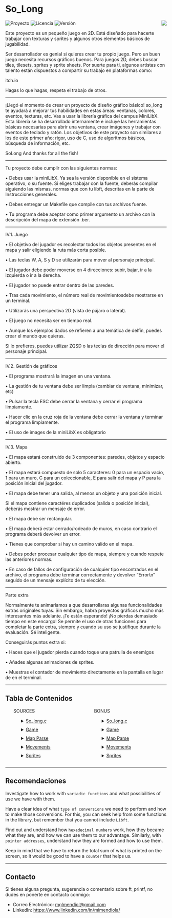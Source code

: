 # So_Long

<div>

  ![Proyecto](https://img.shields.io/badge/Proyecto-So_Long-blue)
  ![Licencia](https://img.shields.io/badge/Licencia-MIT-orange)
  ![Versión](https://img.shields.io/badge/Versión-1.0-green)
  <a href="https://github.com/MiMendiola/Ft_printf/tree/main/Documentation/README.es.md" >
    <img src="https://img.shields.io/badge/Change_Language-English-purple" align="right">
  </a>

</div>

Este proyecto es un pequeño juego en 2D. Está diseñado para hacerte trabajar con texturas y sprites y algunos otros elementos básicos de jugabilidad.

Ser desarrollador es genial si quieres crear tu propio juego. Pero un buen juego necesita recursos gráficos buenos. Para juegos 2D, debes buscar tiles, tilesets, sprites y sprite sheets. Por suerte para ti, algunos artistas con talento están dispuestos a compartir su trabajo en plataformas como:

itch.io

Hagas lo que hagas, respeta el trabajo de otros.

---

¡Llegó el momento de crear un proyecto de diseño gráfico básico! so_long te ayudará a mejorar tus habilidades en estas áreas: ventanas, colores, eventos, texturas, etc. Vas a usar la librería gráfica del campus MiniLibX. Esta librería se ha desarrollado
internamente e incluye las herramientas básicas necesarias para abrir una ventana, crear imágenes y trabajar con eventos de teclado y ratón. Los objetivos de este proyecto son similares a los de este primer año: rigor, uso de C, uso de algoritmos básicos, búsqueda de información, etc.

SoLong And thanks for all the fish!

---

Tu proyecto debe cumplir con las siguientes normas:

• Debes usar la miniLibX. Ya sea la versión disponible en el sistema operativo, o su fuente. Si eliges trabajar con la fuente, deberás compilar siguiendo las mismas. normas que con tu libft, descritas en la parte de Instrucciones generales.

• Debes entregar un Makefile que compile con tus archivos fuente.

• Tu programa debe aceptar como primer argumento un archivo con la descripción
del mapa de extensión .ber.

---

IV.1. Juego

• El objetivo del jugador es recolectar todos los objetos presentes en el mapa y salir eligiendo la ruta más corta posible.

• Las teclas W, A, S y D se utilizarán para mover al personaje principal.

• El jugador debe poder moverse en 4 direcciones: subir, bajar, ir a la izquierda o ir a la derecha.

• El jugador no puede entrar dentro de las paredes.

• Tras cada movimiento, el número real de movimientosdebe mostrarse en un terminal.

• Utilizarás una perspectiva 2D (vista de pájaro o lateral).

• El juego no necesita ser en tiempo real.

• Aunque los ejemplos dados se refieren a una temática de delfín, puedes crear el mundo que quieras.

Si lo prefieres, puedes utilizar ZQSD o las teclas de dirección para mover el personaje principal.

---

IV.2. Gestión de gráficos

• El programa mostrará la imagen en una ventana.

• La gestión de tu ventana debe ser limpia (cambiar de ventana, minimizar, etc)

• Pulsar la tecla ESC debe cerrar la ventana y cerrar el programa limpiamente.

• Hacer clic en la cruz roja de la ventana debe cerrar la ventana y terminar el programa limpiamente.

• El uso de images de la miniLibX es obligatorio

---

IV.3. Mapa

• El mapa estará construido de 3 componentes: paredes, objetos y espacio abierto.

• El mapa estará compuesto de solo 5 caracteres: 0 para un espacio vacío, 1 para un muro, C para un coleccionable, E para salir del mapa y P para la posición inicial del jugador.

• El mapa debe tener una salida, al menos un objeto y una posición inicial.

Si el mapa contiene caractéres duplicados (salida o posición inicial), deberás mostrar un mensaje de error.

• El mapa debe ser rectangular.

• El mapa deberá estar cerrado/rodeado de muros, en caso contrario el programa deberá devolver un error.

• Tienes que comprobar si hay un camino válido en el mapa.

• Debes poder procesar cualquier tipo de mapa, siempre y cuando respete las anteriores normas.

• En caso de fallos de configuración de cualquier tipo encontrados en el archivo, el programa debe terminar correctamente y devolver “Error\n” seguido de un mensaje explícito de tu elección.

---

Parte extra

Normalmente te animaríamos a que desarrollaras algunas funcionalidades extras originales tuyas. Sin embargo, habrá proyectos gráficos mucho más interesantes más adelante. ¡Te están esperando! ¡No pierdas demasiado tiempo en este encargo!
Se permite el uso de otras funciones para completar la parte extra, siempre y cuando su uso se justifique durante la evaluación. Sé inteligente.

Conseguirás puntos extra si:

• Haces que el jugador pierda cuando toque una patrulla de enemigos

• Añades algunas animaciones de sprites.

• Muestras el contador de movimiento directamente en la pantalla en lugar de en el terminal.

---

## Tabla de Contenidos

<div style="display:flex;">
	<div style="width:50%; margin-left: 5%">
		SOURCES
		<ul style="list-style-type:none;">
			<li style="margin-bottom: 10px">
				<details>
				<summary><a href="https://example.com">So_long.c</a></summary>
					Aqui tendremos nuestro programa principal donde iniciaremos nuestras <code>estructuras</code> e <code>iniciaremos nuestro juego</code> y comprobaremos nuestro <code>mapa</code>.
				</details>
			</li>
			<li style="margin-bottom: 10px">
				<details>
					<summary><a href="https://example.com">Game</a></summary>
					Aqui algo de texto
					<ul>
						<li>
							<a href="https://example.com">Game.c</a>
						</li>
						<li>
							<a href="https://example.com">Message.c</a>
						</li>
					</ul>
				</details>
			</li>
			<li style="margin-bottom: 10px">
				<details>
					<summary><a href="https://example.com">Map Parse</a></summary>
					Aqui algo de texto
					<ul>
						<li>
							<a href="https://example.com">Map_read.c</a>
						</li>
						<li>
							<a href="https://example.com">Map_checker.c</a>
						</li>
					</ul>
				</details>
			</li>
			<li style="margin-bottom: 10px">
				<details>
					<summary><a href="https://example.com">Movements</a></summary>
					Aqui algo de texto
					<ul>
						<li>
							<a href="https://example.com">Movements.c</a>
						</li>
						<li>
							<a href="https://example.com">Frames_Charger.c</a>
						</li>
					</ul>
				</details>
			</li>
			<li style="margin-bottom: 10px">
				<details>
					<summary><a href="https://example.com">Sprites</a></summary>
					Aqui algo de texto
					<ul>
						<li>
							<a href="https://example.com">Sprite_Generator.c</a>
						</li>
						<li>
							<a href="https://example.com">Sprite_Creator.c</a>
						</li>
					</ul>
				</details>
			</li>
		</ul>
	</div>
	<div style="width:50%; margin-left: 5%">
		BONUS
		<ul style="list-style-type:none;">
			<li style="margin-bottom: 10px">
				<details>
				<summary><a href="https://example.com">So_long.c</a></summary>
					En el bonus tendremos una funcion adicional donde <code>cerraremos la ventana con la equis</code>.
				</details>
			</li>
			<li style="margin-bottom: 10px">
				<details>
					<summary><a href="https://example.com">Game</a></summary>
					Aqui algo de texto
					<ul>
						<li>
							<a href="https://example.com">Game.c</a>
						</li>
						<li>
							<a href="https://example.com">Message.c</a>
						</li>
					</ul>
				</details>
			</li>
			<li style="margin-bottom: 10px">
				<details>
					<summary><a href="https://example.com">Map Parse</a></summary>
					Aqui algo de texto
					<ul>
						<li>
							<a href="https://example.com">Map_read.c</a>
						</li>
						<li>
							<a href="https://example.com">Map_checker.c</a>
						</li>
					</ul>
				</details>
			</li>
			<li style="margin-bottom: 10px">
				<details>
					<summary><a href="https://example.com">Movements</a></summary>
					Aqui algo de texto
					<ul>
						<li>
							<a href="https://example.com">Movements.c</a>
						</li>
						<li>
							<a href="https://example.com">Frames_Charger.c</a>
						</li>
					</ul>
				</details>
			</li>
			<li style="margin-bottom: 10px">
				<details>
					<summary><a href="https://example.com">Sprites</a></summary>
					Aqui algo de texto
					<ul>
						<li>
							<a href="https://example.com">Sprite_Generator.c</a>
						</li>
						<li>
							<a href="https://example.com">Sprite_Covers.c</a>
						</li>
						<li>
							<a href="https://example.com">Sprite_Creator.c</a>
						</li>
					</ul>
				</details>
			</li>
		</ul>
	</div>
</div>

---

## Recomendaciones

Investigate how to work with `variadic functions` and what possibilities of use we have with them.

Have a clear idea of what `type of conversions` we need to perform and how to make those conversions. For this, you can seek help from some functions in the library, but remember that you cannot include `Libft`.

Find out and understand how `hexadecimal numbers` work, how they became what they are, and how we can use them to our advantage. Similarly, with `pointer addresses`, understand how they are formed and how to use them.

Keep in mind that we have to return the total sum of what is printed on the screen, so it would be good to have a `counter` that helps us.

---

## Contacto

Si tienes alguna pregunta, sugerencia o comentario sobre ft_printf, no dudes en ponerte en contacto conmigo:

- Correo Electrónico: <a href="mailto:mglmendiol@gmail.com" style="text-decoration: none; color:#fff">mglmendiol@gmail.com</a>
- LinkedIn: <a href="https://www.linkedin.com/in/mimendiola/" style="text-decoration: none; color:#fff;">https://www.linkedin.com/in/mimendiola/</a>

